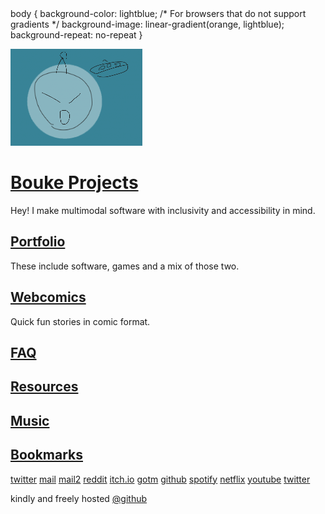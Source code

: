<head>
body {
  background-color: lightblue; /* For browsers that do not support gradients */
  background-image: linear-gradient(orange, lightblue);
  background-repeat: no-repeat
}
</head>

![alien profile picture](alien.webp)
# [Bouke Projects](https://boukew99.github.io/)
Hey! I make multimodal software with inclusivity and accessibility in mind.

## [Portfolio](portfolio/)
These include software, games and a mix of those two.

## [Webcomics](comic/)
Quick fun stories in comic format.
## [FAQ](faq/)

## [Resources](resource/)
## [Music](music/)

## [Bookmarks](bookmark/index.html)
[twitter](https://twitter.com/home)
[mail](https://mail.google.com/mail/u/0/?hl=nl#inbox)
[mail2](https://outlook.live.com/mail/0/inbox)
[reddit](https://www.reddit.com/)
[itch.io](https://howyoudoing.itch.io/)
[gotm](https://gotm.io)
[github](https://github.com/)
[spotify](https://open.spotify.com/)
[netflix](https://www.netflix.com/)
[youtube](https://www.youtube.com/)
<a href="">twitter</a>

kindly and freely hosted <a href="https://github.com/boukew99/boukew99.github.io">@github</a>
